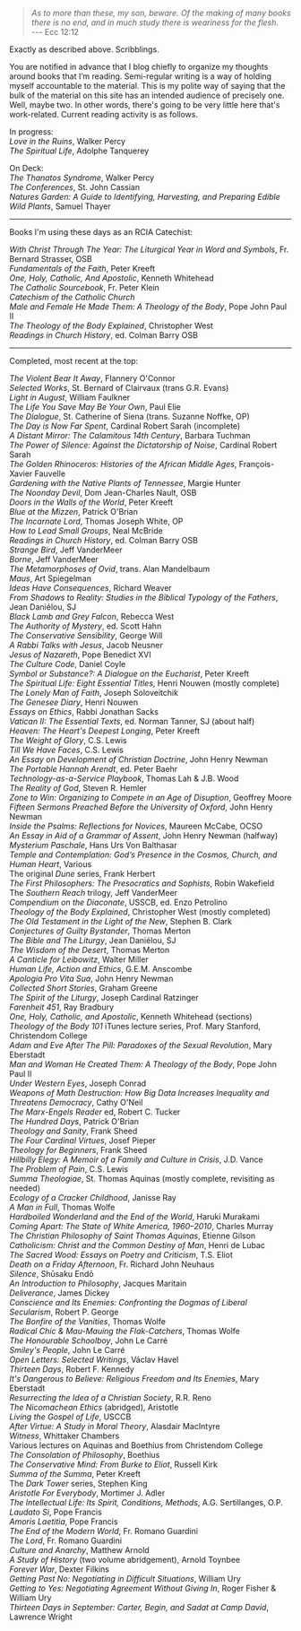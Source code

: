 
>_As to more than these, my son, beware. Of the making of many books there is no end, and in much study there is weariness for the flesh._  
--- Ecc 12:12

Exactly as described above. Scribblings.

You are notified in advance that I blog chiefly to organize my thoughts around books that I’m reading. Semi-regular writing is a way of holding myself accountable to the material. This is my polite way of saying that the bulk of the material on this site has an intended audience of precisely one. Well, maybe two. In other words, there's going to be very little here that's work-related.
Current reading activity is as follows.

In progress:  
_Love in the Ruins_, Walker Percy  
_The Spiritual Life_, Adolphe Tanquerey  

On Deck:  
_The Thanatos Syndrome_, Walker Percy  
_The Conferences_, St. John Cassian  
_Natures Garden: A Guide to Identifying, Harvesting, and Preparing Edible Wild
Plants_, Samuel Thayer  


---
Books I'm using these days as an RCIA Catechist:

_With Christ Through The Year: The Liturgical Year in Word and Symbols_, Fr. Bernard Strasser, OSB  
_Fundamentals of the Faith_, Peter Kreeft  
_One, Holy, Catholic, And Apostolic_, Kenneth Whitehead  
_The Catholic Sourcebook_, Fr. Peter Klein  
_Catechism of the Catholic Church_  
_Male and Female He Made Them: A Theology of the Body_, Pope John Paul II  
_The Theology of the Body Explained_, Christopher West  
_Readings in Church History_, ed. Colman Barry OSB  

---
Completed, most recent at the top:  

_The Violent Bear It Away_, Flannery O'Connor  
_Selected Works_, St. Bernard of Clairvaux (trans G.R. Evans)  
_Light in August_, William Faulkner  
_The Life You Save May Be Your Own_, Paul Elie  
_The Dialogue_, St. Catherine of Siena (trans. Suzanne Noffke, OP)  
_The Day is Now Far Spent_, Cardinal Robert Sarah (incomplete)  
_A Distant Mirror: The Calamitous 14th Century_, Barbara Tuchman  
_The Power of Silence: Against the Dictatorship of Noise_, Cardinal Robert Sarah  
_The Golden Rhinoceros: Histories of the African Middle Ages_, François-Xavier Fauvelle  
_Gardening with the Native Plants of Tennessee_, Margie Hunter  
_The Noonday Devil_, Dom Jean-Charles Nault, OSB  
_Doors in the Walls of the World_, Peter Kreeft  
_Blue at the Mizzen_, Patrick O'Brian  
_The Incarnate Lord_, Thomas Joseph White, OP  
_How to Lead Small Groups_, Neal McBride  
_Readings in Church History_, ed. Colman Barry OSB  
_Strange Bird_, Jeff VanderMeer  
_Borne_, Jeff VanderMeer  
_The Metamorphoses of Ovid_, trans. Alan Mandelbaum  
_Maus_, Art Spiegelman  
_Ideas Have Consequences_, Richard Weaver  
_From Shadows to Reality: Studies in the Biblical Typology of the Fathers_, Jean Daniélou, SJ  
_Black Lamb and Grey Falcon_, Rebecca West  
_The Authority of Mystery_, ed. Scott Hahn  
_The Conservative Sensibility_, George Will  
_A Rabbi Talks with Jesus_, Jacob Neusner  
_Jesus of Nazareth_, Pope Benedict XVI  
_The Culture Code_, Daniel Coyle  
_Symbol or Substance?: A Dialogue on the Eucharist_, Peter Kreeft  
_The Spiritual Life: Eight Essential Titles_, Henri Nouwen  (mostly complete)  
_The Lonely Man of Faith_, Joseph Soloveitchik  
_The Genesee Diary_, Henri Nouwen  
_Essays on Ethics_, Rabbi Jonathan Sacks  
_Vatican II: The Essential Texts_, ed. Norman Tanner, SJ  (about half)  
_Heaven: The Heart's Deepest Longing_, Peter Kreeft  
_The Weight of Glory_, C.S. Lewis  
_Till We Have Faces_, C.S. Lewis  
_An Essay on Development of Christian Doctrine_, John Henry Newman  
_The Portable Hannah Arendt_, ed. Peter Baehr  
_Technology-as-a-Service Playbook_, Thomas Lah & J.B. Wood  
_The Reality of God_, Steven R. Hemler  
_Zone to Win: Organizing to Compete in an Age of Disuption_, Geoffrey Moore  
_Fifteen Sermons Preached Before the University of Oxford_, John Henry Newman  
_Inside the Psalms: Reflections for Novices_, Maureen McCabe, OCSO  
_An Essay in Aid of a Grammar of Assent_, John Henry Newman (halfway)  
_Mysterium Paschale_, Hans Urs Von Balthasar  
_Temple and Contemplation: God’s Presence in the Cosmos, Church, and Human Heart_, Various  
The original _Dune_ series, Frank Herbert  
_The First Philosophers: The Presocratics and Sophists_, Robin Wakefield  
The _Southern Reach_ trilogy, Jeff VanderMeer  
_Compendium on the Diaconate_, USSCB, ed. Enzo Petrolino  
_Theology of the Body Explained_,  Christopher West  (mostly completed)  
_The Old Testament in the Light of the New_, Stephen B. Clark  
_Conjectures of Guilty Bystander_, Thomas Merton  
_The Bible and The Liturgy_, Jean Daniélou, SJ  
_The Wisdom of the Desert_, Thomas Merton  
_A Canticle for Leibowitz_, Walter Miller  
_Human Life, Action and Ethics_, G.E.M. Anscombe  
_Apologia Pro Vita Sua_, John Henry Newman  
_Collected Short Stories_, Graham Greene  
_The Spirit of the Liturgy_, Joseph Cardinal Ratzinger  
_Farenheit 451_, Ray Bradbury  
_One, Holy, Catholic, and Apostolic_, Kenneth Whitehead (sections)  
_Theology of the Body 101_ iTunes lecture series, Prof. Mary Stanford, Christendom College  
_Adam and Eve After The Pill: Paradoxes of the Sexual Revolution_, Mary Eberstadt  
_Man and Woman He Created Them: A Theology of the Body_, Pope John Paul II  
_Under Western Eyes_, Joseph Conrad  
_Weapons of Math Destruction: How Big Data Increases Inequality and Threatens Democracy_, Cathy O'Neil  
_The Marx-Engels Reader_ ed, Robert C. Tucker  
_The Hundred Days_, Patrick O'Brian  
_Theology and Sanity_, Frank Sheed  
_The Four Cardinal Virtues_, Josef Pieper  
_Theology for Beginners_, Frank Sheed  
_Hillbilly Elegy: A Memoir of a Family and Culture in Crisis_, J.D. Vance  
_The Problem of Pain_, C.S. Lewis  
_Summa Theologiae_, St. Thomas Aquinas (mostly complete, revisiting as needed)  
_Ecology of a Cracker Childhood_, Janisse Ray  
_A Man in Full_, Thomas Wolfe  
_Hardboiled Wonderland and the End of the World_, Haruki Murakami  
_Coming Apart: The State of White America, 1960–2010_, Charles Murray  
_The Christian Philosophy of Saint Thomas Aquinas_, Etienne Gilson  
_Catholicism: Christ and the Common Destiny of Man_, Henri de Lubac  
_The Sacred Wood: Essays on Poetry and Criticism_, T.S. Eliot  
_Death on a Friday Afternoon_, Fr. Richard John Neuhaus  
_Silence_, Shūsaku Endō  
_An Introduction to Philosophy_, Jacques Maritain  
_Deliverance_, James Dickey  
_Conscience and Its Enemies: Confronting the Dogmas of Liberal Secularism_, Robert P. George  
_The Bonfire of the Vanities_, Thomas Wolfe  
_Radical Chic & Mau-Mauing the Flak-Catchers_, Thomas Wolfe  
_The Honourable Schoolboy_, John Le Carré  
_Smiley's People_, John Le Carré  
_Open Letters: Selected Writings_, Václav Havel  
_Thirteen Days_, Robert F. Kennedy  
_It's Dangerous to Believe: Religious Freedom and Its Enemies_, Mary Eberstadt  
_Resurrecting the Idea of a Christian Society_, R.R. Reno  
_The Nicomachean Ethics_ (abridged), Aristotle  
_Living the Gospel of Life_, USCCB  
_After Virtue: A Study in Moral Theory_, Alasdair MacIntyre  
_Witness_, Whittaker Chambers  
Various lectures on Aquinas and Boethius from Christendom College  
_The Consolation of Philosophy_, Boethius  
_The Conservative Mind: From Burke to Eliot_, Russell Kirk  
_Summa of the Summa_, Peter Kreeft  
The _Dark Tower_ series, Stephen King  
_Aristotle For Everybody_, Mortimer J. Adler  
_The Intellectual Life: Its Spirit, Conditions, Methods_, A.G. Sertillanges, O.P.  
_Laudato Si_, Pope Francis  
_Amoris Laetitia_, Pope Francis  
_The End of the Modern World_, Fr. Romano Guardini  
_The Lord_, Fr. Romano Guardini  
_Culture and Anarchy_, Matthew Arnold  
_A Study of History_ (two volume abridgement), Arnold Toynbee  
_Forever War_, Dexter Filkins  
_Getting Past No: Negotiating in Difficult Situations_, William Ury  
_Getting to Yes: Negotiating Agreement Without Giving In_, Roger Fisher & William Ury  
_Thirteen Days in September: Carter, Begin, and Sadat at Camp David_, Lawrence Wright  

